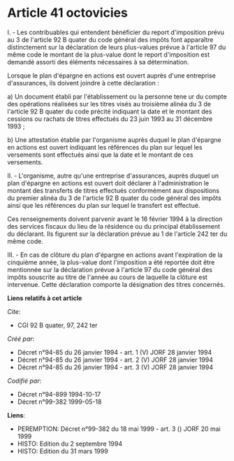# Article 41 octovicies

I. - Les contribuables qui entendent bénéficier du report d'imposition prévu au 3 de l'article 92 B quater du code général
des impôts font apparaître distinctement sur la déclaration de leurs plus-values prévue à l'article 97 du même code le
montant de la plus-value dont le report d'imposition est demandé assorti des éléments nécessaires à sa détermination.

Lorsque le plan d'épargne en actions est ouvert auprès d'une entreprise d'assurances, ils doivent joindre à cette
déclaration :

a) Un document établi par l'établissement ou la personne tene ur du compte des opérations réalisées sur les titres visés au
troisième alinéa du 3 de l'article 92 B quater du code précité indiquant la date et le montant des cessions ou rachats de
titres effectués du 23 juin 1993 au 31 décembre 1993 ;

b) Une attestation établie par l'organisme auprès duquel le plan d'épargne en actions est ouvert indiquant les références du
plan sur lequel les versements sont effectués ainsi que la date et le montant de ces versements.

II. - L'organisme, autre qu'une entreprise d'assurances, auprès duquel un plan d'épargne en actions est ouvert doit déclarer
à l'administration le montant des transferts de titres effectués conformément aux dispositions du premier alinéa du 3 de
l'article 92 B quater du code général des impôts ainsi que les références du plan sur lequel le transfert est effectué.

Ces renseignements doivent parvenir avant le 16 février 1994 à la direction des services fiscaux du lieu de la résidence ou
du principal établissement du déclarant. Ils figurent sur la déclaration prévue au 1 de l'article 242 ter du même code.

III. - En cas de clôture du plan d'épargne en actions avant l'expiration de la cinquième année, la plus-value dont
l'imposition a été reportée doit être mentionnée sur la déclaration prévue à l'article 97 du code général des impôts
souscrite au titre de l'année au cours de laquelle la clôture est intervenue. Cette déclaration comporte la désignation des
titres concernés.

**Liens relatifs à cet article**

_Cite_:

  - CGI 92 B quater, 97, 242 ter

_Créé par_:

  - Décret n°94-85 du 26 janvier 1994 - art. 1 (V) JORF 28 janvier 1994
  - Décret n°94-85 du 26 janvier 1994 - art. 2 (V) JORF 28 janvier 1994
  - Décret n°94-85 du 26 janvier 1994 - art. 3 (V) JORF 28 janvier 1994

_Codifié par_:

  - Décret n°94-899 1994-10-17
  - Décret n°99-382 1999-05-18

**Liens**:

  - PEREMPTION: Décret n°99-382 du 18 mai 1999 - art. 3 () JORF 20 mai 1999
  - HISTO: Edition du 2 septembre 1994
  - HISTO: Edition du 31 mars 1999
